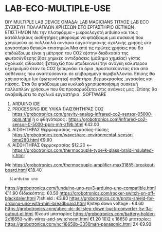 # LAB-ECO-MULTIPLE-USE
DIY MULTIPLE LAB DEVICE
ΟΜΑΔΑ: LAB MAGICIANS
ΤΙΤΛΟΣ:LAB ECO  
ΣΥΣΚΕΥΗ ΠΟΛΛΑΠΛΩΝ ΧΡΗΣΕΩΝ ΣΤΟ ΕΡΓΑΣΤΗΡΙΟ ΘΕΤΙΚΩΝ ΕΠΙΣΤΗΜΩΝ
Με την πλατφόρμα – μικροελεγκτή  arduino και τους κατάλληλους αισθητήρες μπορούμε να φτιάξουμε μια συσκευή που χρησιμεύει σε πολλαπλά σενάρια εργαστηριακής σχολικής χρήσης στο εργαστήριο θετικών επιστημών.Μια από τις πρώτες χρήσεις που θα επιδιώξουμε είναι η μέτρηση του CO2 α)στην διαδικασία της φωτοσύνθεσης β)σε χημικές αντιδράσεις (μάθημα χημείας) γ)στις σχολικές αίθουσες  στοιχείο που υποδεικνύει την ανάγκη καλύτερου εξαερισμού  όταν το CO2 ξεπερνάει το όριο ,προστατεύοντας έτσι από ασθένειες που αναπτύσσονται σε επιβαρημένα περιβάλλοντα. Επίσης θα χρειαστούμε lux (φωτεινότητα) αισθητήρα ,θερμοκρασίας ,υγρασίας και πίεσης. Έτσι θα  φτιάξουμε μια κυκλικά χρησιμοποιήσιμη συσκευή πολλαπλών χρήσεων που θα προσαρμόζεται στις ανάγκες μας .Επίσης θα αναβαθμίσει το σχολικό εργαστήριο .
SOFTWARE 
1)	ARDUINO IDE 
2)	PROCESSING IDE
ΥΛΙΚΑ
1)ΑΙΣΘΗΤΗΡΑΣ CO2
https://grobotronics.com/gravity-analog-infrared-co2-sensor-05000-ppm.html
ή ο φθηνότερος :
https://grobotronics.com/infrared-co2-sensor-0-5000-ppm-mh-z19b.html
€42.00
3)	ΑΙΣΘΗΤΗΡΑΣ θερμοκρασίας –υγρασίας-πίεσης                                                              
https://grobotronics.com/waveshare-environmental-sensor-bme280.html
€9.90                                                                                     
4)	ΑΙΣΘΗΤΗΡΑΣ θερμοκρασίας 
      $12.20 <-- https://grobotronics.com/thermocouple-type-k-glass-braid-insulated-k.html

                                                                                             
Με https://grobotronics.com/thermocouple-amplifier-max31855-breakout-board.html
€18.40
   
      5)arduino uno
https://grobotronics.com/funduino-uno-rev3-arduino-uno-compatible.html
€11.90
6)διακόπτης: €0.50      https://grobotronics.com/rocker-switch-on-off-blackdaier.html
7)shield :  €3.80  https://grobotronics.com/proto-shield-for-arduino-uno-with-mini-breadboard.html
8)step down voltage : €4.60
https://grobotronics.com/ubec-dc-dc-step-down-buck-converter-5v-3a-output-el.html
9)κουτί μπαταρίας
https://grobotronics.com/battery-holder-2x18650-with-wires-and-switchoem.html
€1.20
10)2 x 18650 μπαταρίες: https://grobotronics.com/ncr18650b-3350mah-panasonic.html
2X €9.90



   
